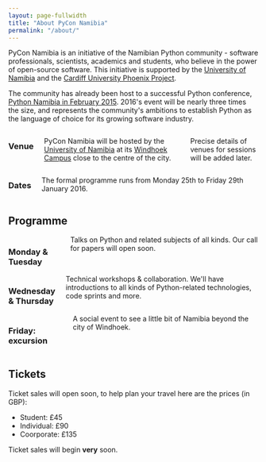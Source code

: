 ```yaml
---
layout: page-fullwidth
title: "About PyCon Namibia"
permalink: "/about/"
---
```

PyCon Namibia is an initiative of the Namibian Python community - software
professionals, scientists, academics and students, who believe in the power of
open-source software. This initiative is supported by the [University of
Namibia](http://www.unam.na/) and the [Cardiff University Phoenix
Project](http://www.cardiff.ac.uk/phoenix-project).

The community has already been host to a successful Python conference, [Python Namibia in February 2015](http://python-namibia.org). 2016's event will be nearly three times the size, and represents the community's ambitions to establish Python as the language of choice for its growing software industry.

<div class="row">
  <div class="large-6 columns">
    <h3>Venue</h3>
      <p>PyCon Namibia will be hosted by the <a href="http://unam.edu.na">University of Namibia</a> at its <a href="https://goo.gl/maps/KKRcKjPEdts">Windhoek Campus</a> close to the centre of the city.</p>
      <p>Precise details of venues for sessions will be added later.</p>
  </div>
  <div class="large-6 columns">
    <h3>Dates</h3>
      <p>The formal programme runs from Monday 25th to Friday 29th January 2016.</p>
  </div>
</div>

## Programme

<div class="row">
  <div class="large-4 columns">
      <h3>Monday & Tuesday</h3>
      Talks on Python and related subjects of all kinds. Our call for papers will open soon.
  </div>
  <div class="large-4 columns">
      <h3>Wednesday & Thursday</h3>
      Technical workshops & collaboration. We'll have introductions to all kinds of Python-related technologies, code sprints and more.
  </div>

  <div class="large-4 columns">
      <h3>Friday: excursion</h3>
      A social event to see a little bit of Namibia beyond the city of Windhoek.
  </div>
</div>

## Tickets

Ticket sales will open soon, to help plan your travel here are the prices (in
GBP):

- Student: £45
- Individual: £90
- Coorporate: £135

Ticket sales will begin **very** soon.
